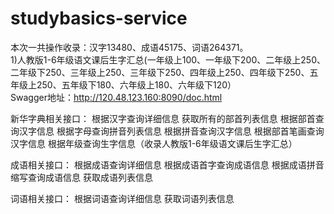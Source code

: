 # studybasics-service
本次一共操作收录：汉字13480、成语45175、词语264371。<br/>
1)人教版1-6年级语文课后生字汇总(一年级上100、一年级下200、二年级上250、二年级下250、三年级上250、三年级下250、四年级上250、四年级下250、五年级上250、五年级下180、六年级上180、六年级下120）<br/>
Swagger地址：http://120.48.123.160:8090/doc.html<br/>

新华字典相关接口：
根据汉字查询详细信息
获取所有的部首列表信息
根据部首查询汉字信息
根据字母查询拼音列表信息
根据拼音查询汉字信息
根据部首笔画查询汉字信息
根据年级查询生字信息（收录人教版1-6年级语文课后生字汇总）


成语相关接口：
根据成语查询详细信息
根据成语首字查询成语信息
根据成语拼音缩写查询成语信息
获取成语列表信息


词语相关接口：
根据词语查询详细信息
获取词语列表信息
